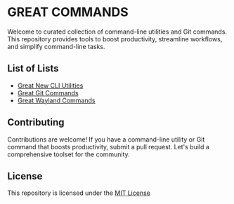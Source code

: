 # GREAT COMMANDS

Welcome to curated collection of command-line utilities and Git commands. 
This repository provides tools to boost productivity, streamline workflows, and simplify command-line tasks.

## List of Lists

- [Great New CLI Utilities](#great-new-cli-utilities)
- [Great Git Commands](#great-git-commands)
- [Great Wayland Commands](#great-wayland-commands)


## Contributing

Contributions are welcome! If you have a command-line utility or Git command that boosts productivity, submit a pull request. Let's build a comprehensive toolset for the community.

## License

This repository is licensed under the [MIT License](LICENSE)


